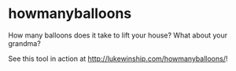 howmanyballoons
===============

How many balloons does it take to lift your house? What about your grandma?

See this tool in action at <http://lukewinship.com/howmanyballoons/>!
